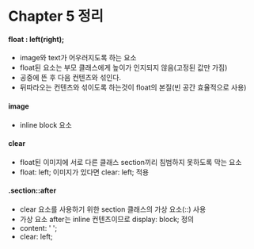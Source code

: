 # Chapter 5 정리

#### float : left(right);
* image와 text가 어우러지도록 하는 요소
* float된 요소는 부모 클래스에게 높이가 인지되지 않음(고정된 값만 가짐)
* 공중에 뜬 후 다음 컨텐츠와 섞인다.
* 뒤따라오는 컨텐츠와 섞이도록 하는것이 float의 본질(빈 공간 효율적으로 사용)

#### image
* inline block 요소

#### clear
* float된 이미지에 서로 다른 클래스 section끼리 침범하지 못하도록 막는 요소
* float: left; 이미지가 있다면 clear: left; 적용

#### .section::after
* clear 요소를 사용하기 위한 section 클래스의 가상 요소(::) 사용
* 가상 요소 after는 inline 컨텐츠이므로 display: block; 정의
* content: ' ';
* clear: left;
